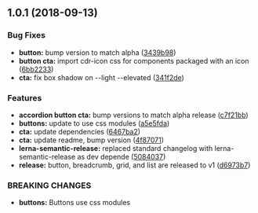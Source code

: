 <a name="1.0.1"></a>
## 1.0.1 (2018-09-13)


### Bug Fixes

* **button:** bump version to match alpha ([3439b98](https://github.com/rei/rei-cedar/commit/3439b98))
* **button cta:** import cdr-icon css for components packaged with an icon ([6bb2233](https://github.com/rei/rei-cedar/commit/6bb2233))
* **cta:** fix box shadow on --light --elevated ([341f2de](https://github.com/rei/rei-cedar/commit/341f2de))


### Features

* **accordion button cta:** bump versions to match alpha release ([c7f21bb](https://github.com/rei/rei-cedar/commit/c7f21bb))
* **buttons:** update to use css modules ([a5e5fda](https://github.com/rei/rei-cedar/commit/a5e5fda))
* **cta:** update dependencies ([6467ba2](https://github.com/rei/rei-cedar/commit/6467ba2))
* **cta:** update readme, bump version ([4f87071](https://github.com/rei/rei-cedar/commit/4f87071))
* **lerna-semantic-release:** replaced standard changelog with lerna-semantic-release as dev depende ([5084037](https://github.com/rei/rei-cedar/commit/5084037))
* **release:** button, breadcrumb, grid, and list are released to v1 ([d6973b7](https://github.com/rei/rei-cedar/commit/d6973b7))


### BREAKING CHANGES

* **buttons:** Buttons use css modules



